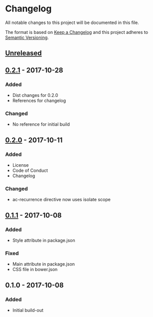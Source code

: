 # Changelog
All notable changes to this project will be documented in this file.

The format is based on [Keep a Changelog](http://keepachangelog.com/en/1.0.0/)
and this project adheres to [Semantic Versioning](http://semver.org/spec/v2.0.0.html).

## [Unreleased]

## [0.2.1] - 2017-10-28
### Added
- Dist changes for 0.2.0
- References for changelog

### Changed
- No reference for initial build

## [0.2.0] - 2017-10-11
### Added
- License
- Code of Conduct
- Changelog

### Changed
- ac-recurrence directive now uses isolate scope

## [0.1.1] - 2017-10-08
### Added
- Style attribute in package.json

### Fixed
- Main attribute in package.json
- CSS file in bower.json

## 0.1.0 - 2017-10-08
### Added
- Initial build-out

[Unreleased]: https://github.com/alexander-clark/ac-recurrence/compare/0.2.1...HEAD
[0.2.1]: https://github.com/alexander-clark/ac-recurrence/compare/0.2.0...0.2.1
[0.2.0]: https://github.com/alexander-clark/ac-recurrence/compare/0.1.1...0.2.0
[0.1.1]: https://github.com/alexander-clark/ac-recurrence/compare/0.1.0...0.1.1
